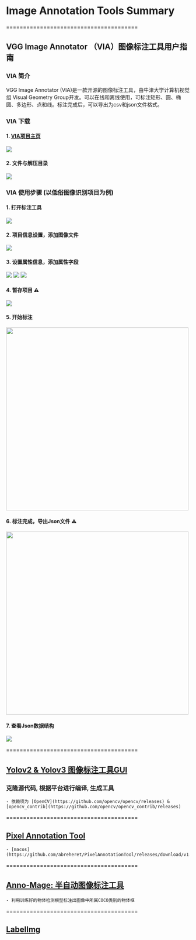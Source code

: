 # Image Annotation Tools Summary


=======================================
## VGG Image Annotator （VIA）图像标注工具用户指南


### VIA 简介

VGG Image Annotator (VIA)是一款开源的图像标注工具，由牛津大学计算机视觉组 Visual Geometry Group开发。可以在线和离线使用，可标注矩形、圆、椭圆、多边形、点和线。标注完成后，可以导出为csv和json文件格式。

### VIA 下载

#### 1.  [VIA项目主页](http://www.robots.ox.ac.uk/~vgg/software/via/)
![](assets/step-000.png)


#### 2. 文件与解压目录

![](assets/step-0001.png)


### VIA 使用步骤 (以低俗图像识别项目为例)

#### 1. 打开标注工具

![](assets/VIA_guide_001.png)

#### 2. 项目信息设置，添加图像文件

![](assets/VIA_guide_002.png)

#### 3. 设置属性信息，添加属性字段
![](assets/VIA_guide_003.png)
![](assets/VIA_guide_004.png)
![](assets/VIA_guide_005.png)

#### 4. 暂存项目 ⚠️
![](assets/VIA_guide_006.png)

#### 5. 开始标注
<img src="./assets/VIA_guide_007.png" width="500"> 

#### 6. 标注完成，导出Json文件 ⚠️
<img src="./assets/VIA_guide_008.png" width="500"> 

#### 7. 查看Json数据结构
![](assets/VIA_guide_009.png)



=======================================

## [Yolov2 & Yolov3 图像标注工具GUI](https://github.com/AlexeyAB/Yolo_mark)


### 克隆源代码, 根据平台进行编译, 生成工具

    - 依赖项为 [OpenCV](https://github.com/opencv/opencv/releases) & [opencv_contrib](https://github.com/opencv/opencv_contrib/releases)



=======================================

## [Pixel Annotation Tool](https://github.com/abreheret/PixelAnnotationTool/releases)

    - [macos](https://github.com/abreheret/PixelAnnotationTool/releases/download/v1.3.2/PixelAnnotationTool_x86_64_v1.3.2.dmg)



=======================================

## [Anno-Mage: 半自动图像标注工具](https://github.com/virajmavani/semi-auto-image-annotation-tool)

    - 利用训练好的物体检测模型标注出图像中所属COCO类别的物体框


=======================================
## [LabelImg](https://github.com/tzutalin/labelImg)


